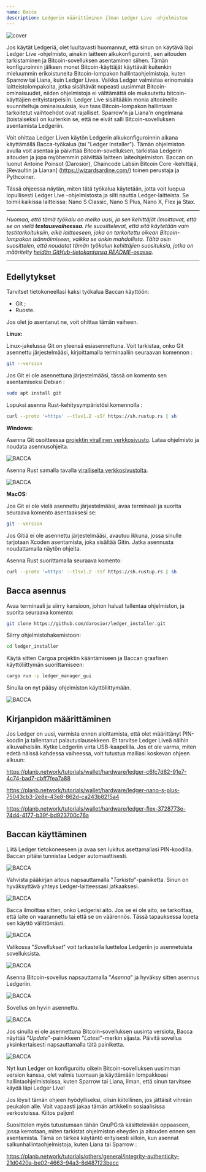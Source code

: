 ```yaml
---
name: Bacca
description: Ledgerin määrittäminen ilman Ledger Live -ohjelmistoa
---
```

![cover](assets/cover.webp)

Jos käytät Ledgeriä, olet luultavasti huomannut, että sinun on käytävä läpi Ledger Live -ohjelmisto, ainakin laitteen alkukonfigurointi, sen aitouden tarkistaminen ja Bitcoin-sovelluksen asentaminen siihen. Tämän konfiguroinnin jälkeen monet Bitcoin-käyttäjät käyttävät kuitenkin mieluummin erikoistuneita Bitcoin-lompakon hallintaohjelmistoja, kuten Sparrow tai Liana, kuin Ledger Livea. Vaikka Ledger valmistaa erinomaisia laitteistolompakoita, jotka sisältävät nopeasti uusimmat Bitcoin-ominaisuudet, niiden ohjelmistoja ei välttämättä ole mukautettu bitcoin-käyttäjien erityistarpeisiin. Ledger Live sisältääkin monia altcoineille suunniteltuja ominaisuuksia, kun taas Bitcoin-lompakon hallintaan tarkoitetut vaihtoehdot ovat rajalliset. Sparrow'n ja Liana'n ongelmana (toistaiseksi) on kuitenkin se, että ne eivät salli Bitcoin-sovelluksen asentamista Ledgeriin.

Voit ohittaa Ledger Liven käytön Ledgerin alkukonfiguroinnin aikana käyttämällä Bacca-työkalua (tai "Ledger Installer"). Tämän ohjelmiston avulla voit asentaa ja päivittää Bitcoin-sovelluksen, tarkistaa Ledgerin aitouden ja jopa myöhemmin päivittää laitteen laiteohjelmiston. Baccan on luonut Antoine Poinsot (Darosior), Chaincode Labsin Bitcoin Core -kehittäjä, [Revaultin ja Lianan] (https://wizardsardine.com/) toinen perustaja ja Pythcoiner.

Tässä ohjeessa näytän, miten tätä työkalua käytetään, jotta voit luopua lopullisesti Ledger Live -ohjelmistosta ja silti nauttia Ledger-laitteista. Se toimii kaikissa laitteissa: Nano S Classic, Nano S Plus, Nano X, Flex ja Stax.

---
*Huomaa, että tämä työkalu on melko uusi, ja sen kehittäjät ilmoittavat, että se on vielä **testausvaiheessa**. He suosittelevat, että sitä käytetään vain testitarkoituksiin, eikä laitteeseen, joka on tarkoitettu oikean Bitcoin-lompakon isännöimiseen, vaikka se onkin mahdollista. Tältä osin suosittelen, että noudatat tämän työkalun kehittäjien suosituksia, jotka on määritelty [heidän GitHub-tietokantansa README-osassa](https://github.com/darosior/ledger_installer).*

---
## Edellytykset

Tarvitset tietokoneellasi kaksi työkalua Baccan käyttöön:


- Git ;
- Ruoste.

Jos olet jo asentanut ne, voit ohittaa tämän vaiheen.

**Linux:**

Linux-jakelussa Git on yleensä esiasennettuna. Voit tarkistaa, onko Git asennettu järjestelmääsi, kirjoittamalla terminaaliin seuraavan komennon :

```bash
git --version
```

Jos Git ei ole asennettuna järjestelmääsi, tässä on komento sen asentamiseksi Debian :

```bash
sudo apt install git
```

Lopuksi asenna Rust-kehitysympäristösi komennolla :

```bash
curl --proto '=https' --tlsv1.2 -sSf https://sh.rustup.rs | sh
```

**Windows:**

Asenna Git osoitteessa [projektin virallinen verkkosivusto](https://git-scm.com/). Lataa ohjelmisto ja noudata asennusohjeita.

![BACCA](assets/fr/01.webp)

Asenna Rust samalla tavalla [viralliselta verkkosivustolta](https://www.rust-lang.org/tools/install).

![BACCA](assets/fr/02.webp)

**MacOS:**

Jos Git ei ole vielä asennettu järjestelmääsi, avaa terminaali ja suorita seuraava komento asentaaksesi se:

```bash
git --version
```

Jos Gitiä ei ole asennettu järjestelmääsi, avautuu ikkuna, jossa sinulle tarjotaan Xcoden asentamista, joka sisältää Gitin. Jatka asennusta noudattamalla näytön ohjeita.

Asenna Rust suorittamalla seuraava komento:

```bash
curl --proto '=https' --tlsv1.2 -sSf https://sh.rustup.rs | sh
```

## Bacca asennus

Avaa terminaali ja siirry kansioon, johon haluat tallentaa ohjelmiston, ja suorita seuraava komento:

```bash
git clone https://github.com/darosior/ledger_installer.git
```

Siirry ohjelmistohakemistoon:

```bash
cd ledger_installer
```

Käytä sitten Cargoa projektin kääntämiseen ja Baccan graafisen käyttöliittymän suorittamiseen:

```bash
cargo run -p ledger_manager_gui
```

Sinulla on nyt pääsy ohjelmiston käyttöliittymään.

![BACCA](assets/fr/03.webp)

## Kirjanpidon määrittäminen

Jos Ledger on uusi, varmista ennen aloittamista, että olet määrittänyt PIN-koodin ja tallentanut palautuslausekkeen. Et tarvitse Ledger Liveä näihin alkuvaiheisiin. Kytke Ledgeriin virta USB-kaapelilla. Jos et ole varma, miten edetä näissä kahdessa vaiheessa, voit tutustua malliasi koskevan ohjeen alkuun:

https://planb.network/tutorials/wallet/hardware/ledger-c6fc7d82-91e7-4c74-bad7-cbff7fea7a88

https://planb.network/tutorials/wallet/hardware/ledger-nano-s-plus-75043cb3-2e8e-43e8-862d-ca243b8215a4

https://planb.network/tutorials/wallet/hardware/ledger-flex-3728773e-74d4-4177-b39f-bd923700c76a


## Baccan käyttäminen

Liitä Ledger tietokoneeseen ja avaa sen lukitus asettamallasi PIN-koodilla. Baccan pitäisi tunnistaa Ledger automaattisesti.

![BACCA](assets/fr/04.webp)

Vahvista pääkirjan aitous napsauttamalla "*Tarkista*"-painiketta. Sinun on hyväksyttävä yhteys Ledger-laitteessasi jatkaaksesi.

![BACCA](assets/fr/05.webp)

Bacca ilmoittaa sitten, onko Ledgerisi aito. Jos se ei ole aito, se tarkoittaa, että laite on vaarannettu tai että se on väärennös. Tässä tapauksessa lopeta sen käyttö välittömästi.

![BACCA](assets/fr/06.webp)

Valikossa "*Sovellukset*" voit tarkastella luetteloa Ledgeriin jo asennetuista sovelluksista.

![BACCA](assets/fr/07.webp)

Asenna Bitcoin-sovellus napsauttamalla "*Asenna*" ja hyväksy sitten asennus Ledgeriin.

![BACCA](assets/fr/08.webp)

Sovellus on hyvin asennettu.

![BACCA](assets/fr/09.webp)

Jos sinulla ei ole asennettuna Bitcoin-sovelluksen uusinta versiota, Bacca näyttää "*Update*"-painikkeen "*Latest*"-merkin sijasta. Päivitä sovellus yksinkertaisesti napsauttamalla tätä painiketta.

![BACCA](assets/fr/10.webp)

Nyt kun Ledger on konfiguroitu oikein Bitcoin-sovelluksen uusimman version kanssa, olet valmis tuomaan ja käyttämään lompakkoasi hallintaohjelmistoissa, kuten Sparrow tai Liana, ilman, että sinun tarvitsee käydä läpi Ledger Live!

Jos löysit tämän ohjeen hyödylliseksi, olisin kiitollinen, jos jättäisit vihreän peukalon alle. Voit vapaasti jakaa tämän artikkelin sosiaalisissa verkostoissa. Kiitos paljon!

Suosittelen myös tutustumaan tähän GnuPG:tä käsittelevään oppaaseen, jossa kerrotaan, miten tarkistat ohjelmiston eheyden ja aitouden ennen sen asentamista. Tämä on tärkeä käytäntö erityisesti silloin, kun asennat salkunhallintaohjelmistoja, kuten Liana tai Sparrow :


https://planb.network/tutorials/others/general/integrity-authenticity-21d0420a-be02-4663-94a3-8d487f23becc

